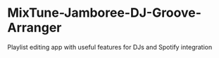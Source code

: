 # MixTune-Jamboree-DJ-Groove-Arranger
Playlist editing app with useful features for DJs and Spotify integration

